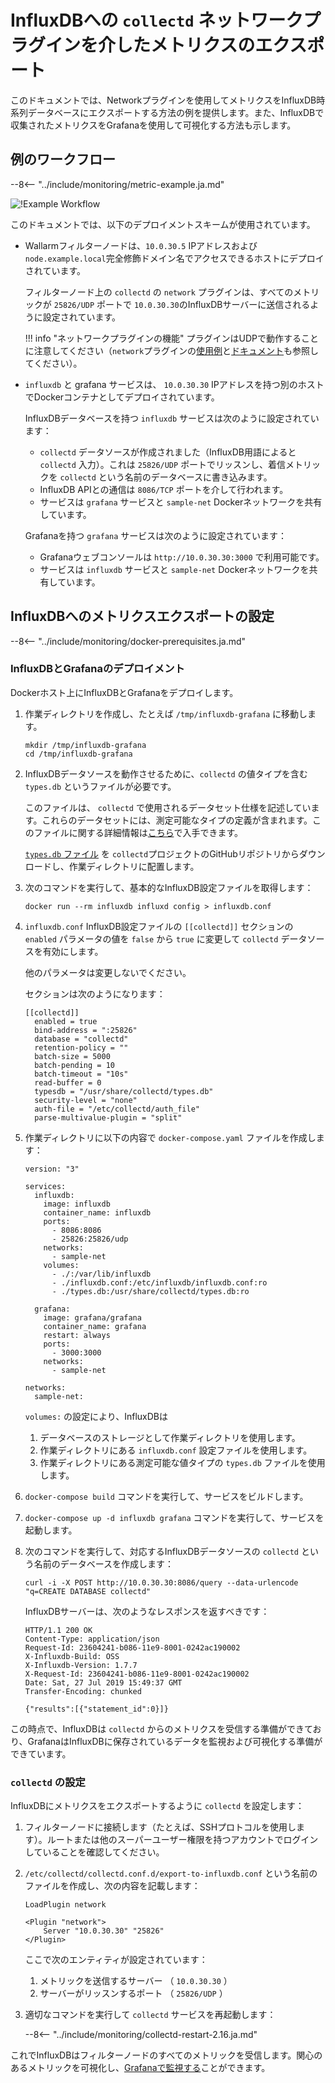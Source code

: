 [img-network-plugin-influxdb]: ../../images/monitoring/network-plugin-influxdb.png

[doc-grafana]: working-with-grafana.ja.md

[link-collectd-networking]: https://collectd.org/wiki/index.php/Networking_introduction
[link-network-plugin]: https://collectd.org/documentation/manpages/collectd.conf.5.shtml#plugin_network
[link-typesdb]: https://collectd.org/documentation/manpages/types.db.5.shtml
[link-typesdb-file]: https://github.com/collectd/collectd/blob/master/src/types.db

# InfluxDBへの `collectd` ネットワークプラグインを介したメトリクスのエクスポート

このドキュメントでは、Networkプラグインを使用してメトリクスをInfluxDB時系列データベースにエクスポートする方法の例を提供します。また、InfluxDBで収集されたメトリクスをGrafanaを使用して可視化する方法も示します。

## 例のワークフロー

--8<-- "../include/monitoring/metric-example.ja.md"

![!Example Workflow][img-network-plugin-influxdb]

このドキュメントでは、以下のデプロイメントスキームが使用されています。
*   Wallarmフィルターノードは、`10.0.30.5` IPアドレスおよび `node.example.local`完全修飾ドメイン名でアクセスできるホストにデプロイされています。

    フィルターノード上の `collectd` の `network` プラグインは、すべてのメトリックが `25826/UDP` ポートで `10.0.30.30`のInfluxDBサーバーに送信されるように設定されています。
    

    !!! info "ネットワークプラグインの機能"
        プラグインはUDPで動作することに注意してください（`network`プラグインの[使用例][link-collectd-networking]と[ドキュメント][link-network-plugin]も参照してください）。
    
        
*   `influxdb` と grafana サービスは、 `10.0.30.30` IPアドレスを持つ別のホストでDockerコンテナとしてデプロイされています。

    InfluxDBデータベースを持つ `influxdb` サービスは次のように設定されています：

      * `collectd` データソースが作成されました（InfluxDB用語によると `collectd` 入力）。これは `25826/UDP` ポートでリッスンし、着信メトリックを `collectd` という名前のデータベースに書き込みます。
      * InfluxDB APIとの通信は `8086/TCP` ポートを介して行われます。
      * サービスは `grafana` サービスと `sample-net` Dockerネットワークを共有しています。
    
    
    
    Grafanaを持つ `grafana` サービスは次のように設定されています：

      * Grafanaウェブコンソールは `http://10.0.30.30:3000` で利用可能です。
      * サービスは `influxdb` サービスと `sample-net` Dockerネットワークを共有しています。

## InfluxDBへのメトリクスエクスポートの設定

--8<-- "../include/monitoring/docker-prerequisites.ja.md"

### InfluxDBとGrafanaのデプロイメント

Dockerホスト上にInfluxDBとGrafanaをデプロイします。
1. 作業ディレクトリを作成し、たとえば `/tmp/influxdb-grafana` に移動します。

    ```
    mkdir /tmp/influxdb-grafana
    cd /tmp/influxdb-grafana
    ```
    
2. InfluxDBデータソースを動作させるために、`collectd` の値タイプを含む `types.db` というファイルが必要です。

    このファイルは、 `collectd` で使用されるデータセット仕様を記述しています。これらのデータセットには、測定可能なタイプの定義が含まれます。このファイルに関する詳細情報は[こちら][link-typesdb]で入手できます。

    [`types.db` ファイル][link-typesdb-file] を `collectd`プロジェクトのGitHubリポジトリからダウンロードし、作業ディレクトリに配置します。
    
3. 次のコマンドを実行して、基本的なInfluxDB設定ファイルを取得します：

    ```
    docker run --rm influxdb influxd config > influxdb.conf
    ```
    
4. `influxdb.conf` InfluxDB設定ファイルの `[[collectd]]` セクションの `enabled` パラメータの値を `false` から `true` に変更して `collectd` データソースを有効にします。

    他のパラメータは変更しないでください。

    セクションは次のようになります：
   
    ```
    [[collectd]]
      enabled = true
      bind-address = ":25826"
      database = "collectd"
      retention-policy = ""
      batch-size = 5000
      batch-pending = 10
      batch-timeout = "10s"
      read-buffer = 0
      typesdb = "/usr/share/collectd/types.db"
      security-level = "none"
      auth-file = "/etc/collectd/auth_file"
      parse-multivalue-plugin = "split"
    ```
    
5. 作業ディレクトリに以下の内容で `docker-compose.yaml` ファイルを作成します：

    ```
    version: "3"
    
    services:
      influxdb:
        image: influxdb
        container_name: influxdb
        ports:
          - 8086:8086
          - 25826:25826/udp
        networks:
          - sample-net
        volumes:
          - ./:/var/lib/influxdb
          - ./influxdb.conf:/etc/influxdb/influxdb.conf:ro
          - ./types.db:/usr/share/collectd/types.db:ro
    
      grafana:
        image: grafana/grafana
        container_name: grafana
        restart: always
        ports:
          - 3000:3000
        networks:
          - sample-net
    
    networks:
      sample-net:
    ```

    `volumes:` の設定により、InfluxDBは
    1. データベースのストレージとして作業ディレクトリを使用します。
    2. 作業ディレクトリにある `influxdb.conf` 設定ファイルを使用します。
    3. 作業ディレクトリにある測定可能な値タイプの `types.db` ファイルを使用します。
        
6. `docker-compose build` コマンドを実行して、サービスをビルドします。
    
7. `docker-compose up -d influxdb grafana` コマンドを実行して、サービスを起動します。
    
8. 次のコマンドを実行して、対応するInfluxDBデータソースの `collectd` という名前のデータベースを作成します：

    ```
    curl -i -X POST http://10.0.30.30:8086/query --data-urlencode "q=CREATE DATABASE collectd"
    ```
    
    InfluxDBサーバーは、次のようなレスポンスを返すべきです：
   
    ```
    HTTP/1.1 200 OK
    Content-Type: application/json
    Request-Id: 23604241-b086-11e9-8001-0242ac190002
    X-Influxdb-Build: OSS
    X-Influxdb-Version: 1.7.7
    X-Request-Id: 23604241-b086-11e9-8001-0242ac190002
    Date: Sat, 27 Jul 2019 15:49:37 GMT
    Transfer-Encoding: chunked
    
    {"results":[{"statement_id":0}]}
    ```
    
この時点で、InfluxDBは `collectd` からのメトリクスを受信する準備ができており、GrafanaはInfluxDBに保存されているデータを監視および可視化する準備ができています。

### `collectd` の設定

InfluxDBにメトリクスをエクスポートするように `collectd` を設定します：
1. フィルターノードに接続します（たとえば、SSHプロトコルを使用します）。ルートまたは他のスーパーユーザー権限を持つアカウントでログインしていることを確認してください。
2. `/etc/collectd/collectd.conf.d/export-to-influxdb.conf` という名前のファイルを作成し、次の内容を記載します：
   
    ```
    LoadPlugin network
    
    <Plugin "network">
        Server "10.0.30.30" "25826"
    </Plugin>
    ```
    
   ここで次のエンティティが設定されています：
    
    1. メトリックを送信するサーバー （ `10.0.30.30` ）
    2. サーバーがリッスンするポート （ `25826/UDP` ）
    
  
3. 適切なコマンドを実行して `collectd` サービスを再起動します：

    --8<-- "../include/monitoring/collectd-restart-2.16.ja.md"

これでInfluxDBはフィルターノードのすべてのメトリックを受信します。関心のあるメトリックを可視化し、[Grafanaで監視する][doc-grafana]ことができます。